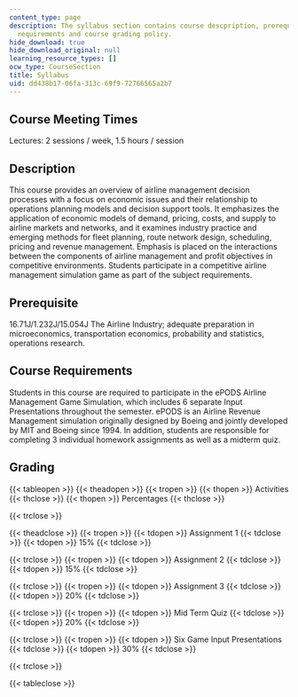 ```yaml
---
content_type: page
description: The syllabus section contains course descpription, prerequisites, course
  requirements and course grading policy.
hide_download: true
hide_download_original: null
learning_resource_types: []
ocw_type: CourseSection
title: Syllabus
uid: dd438b17-06fa-313c-69f9-72766565a2b7
---
```


Course Meeting Times
--------------------

Lectures: 2 sessions / week, 1.5 hours / session

Description
-----------

This course provides an overview of airline management decision processes with a focus on economic issues and their relationship to operations planning models and decision support tools. It emphasizes the application of economic models of demand, pricing, costs, and supply to airline markets and networks, and it examines industry practice and emerging methods for fleet planning, route network design, scheduling, pricing and revenue management. Emphasis is placed on the interactions between the components of airline management and profit objectives in competitive environments. Students participate in a competitive airline management simulation game as part of the subject requirements.

Prerequisite
------------

16.71J/1.232J/15.054J The Airline Industry; adequate preparation in microeconomics, transportation economics, probability and statistics, operations research.

Course Requirements
-------------------

Students in this course are required to participate in the ePODS Airline Management Game Simulation, which includes 6 separate Input Presentations throughout the semester. ePODS is an Airline Revenue Management simulation originally designed by Boeing and jointly developed by MIT and Boeing since 1994. In addition, students are responsible for completing 3 individual homework assignments as well as a midterm quiz.

Grading
-------

{{< tableopen >}}
{{< theadopen >}}
{{< tropen >}}
{{< thopen >}}
Activities
{{< thclose >}}
{{< thopen >}}
Percentages
{{< thclose >}}

{{< trclose >}}

{{< theadclose >}}
{{< tropen >}}
{{< tdopen >}}
Assignment 1
{{< tdclose >}}
{{< tdopen >}}
15%
{{< tdclose >}}

{{< trclose >}}
{{< tropen >}}
{{< tdopen >}}
Assignment 2
{{< tdclose >}}
{{< tdopen >}}
15%
{{< tdclose >}}

{{< trclose >}}
{{< tropen >}}
{{< tdopen >}}
Assignment 3
{{< tdclose >}}
{{< tdopen >}}
20%
{{< tdclose >}}

{{< trclose >}}
{{< tropen >}}
{{< tdopen >}}
Mid Term Quiz
{{< tdclose >}}
{{< tdopen >}}
20%
{{< tdclose >}}

{{< trclose >}}
{{< tropen >}}
{{< tdopen >}}
Six Game Input Presentations
{{< tdclose >}}
{{< tdopen >}}
30%
{{< tdclose >}}

{{< trclose >}}

{{< tableclose >}}